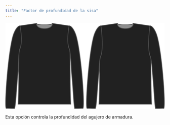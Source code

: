 ```yaml
---
title: "Factor de profundidad de la sisa"
---
```


![El factor de profundidad del agujero en Brian](./armholedepthfactor.svg)

Esta opción controla la profundidad del agujero de armadura.




